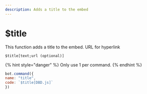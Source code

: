 ```yaml
---
description: Adds a title to the embed
---
```


# $title

This function adds a title to the embed. URL for hyperlink

```text
$title[text;url (optional)]
```

{% hint style="danger" %}
Only use 1 per command.
{% endhint %}

```javascript
bot.command({
name: "title",
code: `$title[DBD.js]`
})
```

